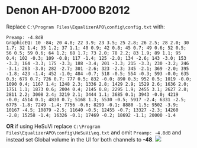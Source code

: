 # Denon AH-D7000 B2012
Replace `C:\Program Files\EqualizerAPO\config\config.txt` with:
```
Preamp: -4.8dB
GraphicEQ: 10 -84; 20 4.8; 22 3.9; 23 3.5; 25 2.8; 26 2.5; 28 2.0; 30 1.7; 32 1.4; 35 1.2; 37 1.1; 40 0.9; 42 0.8; 45 0.7; 49 0.6; 52 0.5; 56 0.5; 59 0.6; 64 1.2; 68 1.7; 73 2.0; 78 2.2; 83 1.9; 89 1.1; 95 0.4; 102 -0.3; 109 -0.8; 117 -1.4; 125 -2.0; 134 -2.6; 143 -3.0; 153 -3.3; 164 -3.3; 175 -3.3; 188 -3.4; 201 -3.3; 215 -3.3; 230 -3.2; 246 -3.1; 263 -3.0; 282 -2.7; 301 -2.6; 323 -2.3; 345 -2.1; 369 -2.0; 395 -1.8; 423 -1.4; 452 -1.0; 484 -0.7; 518 -0.5; 554 -0.3; 593 -0.0; 635 0.3; 679 0.7; 726 0.7; 777 0.5; 832 -0.0; 890 0.3; 952 0.5; 1019 -0.0; 1090 0.4; 1167 1.4; 1248 2.3; 1336 2.8; 1429 2.9; 1529 2.6; 1636 2.0; 1751 1.1; 1873 0.6; 2004 0.4; 2145 0.8; 2295 1.9; 2455 3.1; 2627 2.8; 2811 2.2; 3008 2.4; 3219 2.1; 3444 1.1; 3685 0.1; 3943 -0.0; 4219 -0.0; 4514 0.1; 4830 0.7; 5168 1.3; 5530 -0.5; 5917 -2.4; 6331 -2.5; 6775 -1.8; 7249 -1.4; 7756 -0.6; 8299 -0.1; 8880 -1.5; 9502 -3.9; 10167 -4.5; 10879 -2.5; 11640 -0.5; 12455 -0.7; 13327 -2.3; 14260 -2.8; 15258 -1.4; 16326 -0.1; 17469 -0.2; 18692 -1.1; 20000 -1.4
```
**OR** if using HeSuVi replace `C:\Program Files\EqualizerAPO\config\HeSuVi\eq.txt` and omit `Preamp: -4.8dB` and instead set Global volume in the UI for both channels to **-48**.
![](https://raw.githubusercontent.com/jaakkopasanen/AutoEq/master/results/Sonoma%20Model%20One/innerfidelity/onear/Denon%20AH-D7000%20B2012/Denon%20AH-D7000%20B2012.png)